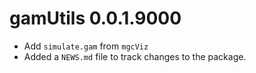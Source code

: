 # gamUtils 0.0.1.9000
* Add `simulate.gam` from `mgcViz`
* Added a `NEWS.md` file to track changes to the package.
